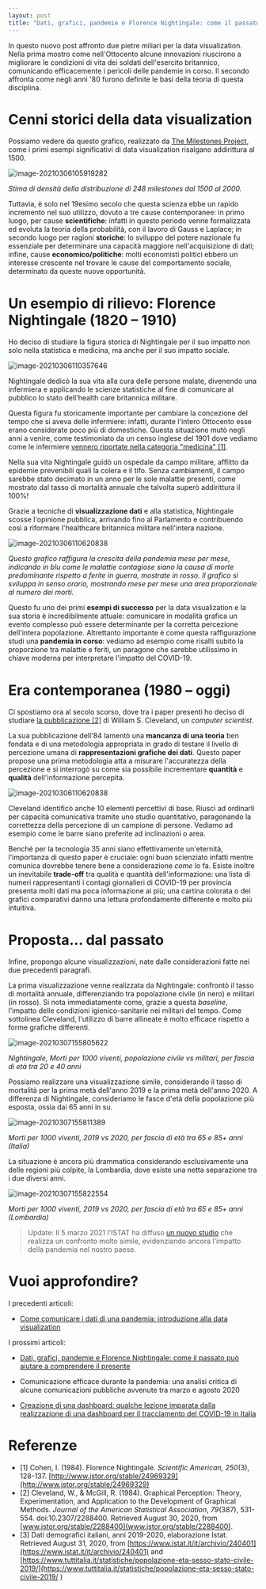 ```yaml
---
layout: post
title: "Dati, grafici, pandemie e Florence Nightingale: come il passato può aiutare a comprendere il presente"
---
```


In questo nuovo post affronto due pietre miliari per la data visualization. Nella prima mostro come nell'Ottocento alcune innovazioni riuscirono a migliorare le condizioni di vita dei soldati dell'esercito britannico, comunicando efficacemente i pericoli delle pandemie in corso. Il secondo affronta come negli anni '80 furono definite le basi della teoria di questa disciplina.

# Cenni storici della data visualization

Possiamo vedere da questo grafico, realizzato da [The Milestones Project](https://www.datavis.ca/milestones/), come i primi esempi significativi di data visualization risalgano addirittura al 1500. 

![image-20210306105919282](https://bouncybutton.github.io/images/datavis/history-graph-datavis.png)

*Stima di densità della distribuzione di 248 milestones dal 1500 al 2000.* 

Tuttavia, è solo nel 19esimo secolo che questa scienza ebbe un rapido incremento nel suo utilizzo, dovuto a tre cause contemporanee: in primo luogo, per cause **scientifiche**: infatti in questo periodo venne formalizzata ed evoluta la teoria della probabilità, con il lavoro di Gauss e Laplace; in secondo luogo per ragioni **storiche**: lo sviluppo del potere nazionale fu essenziale per determinare una capacità maggiore nell'acquisizione di dati; infine, cause **economico/politiche**: molti economisti politici ebbero un interesse crescente nel trovare le cause del comportamento sociale, determinato da queste nuove opportunità.

# Un esempio di rilievo: Florence Nightingale (1820 – 1910)

Ho deciso di studiare la figura storica di Nightingale per il suo impatto non solo nella statistica e medicina, ma anche per il suo impatto sociale. 

![image-20210306110357646](https://bouncybutton.github.io/images/datavis/nightingale.png)

Nightingale dedicò la sua vita alla cura delle persone malate, divenendo una infermiera e applicando le scienze statistiche al fine di comunicare al pubblico lo stato dell'health care britannica militare.

Questa figura fu storicamente importante per cambiare la concezione del tempo che si aveva delle infermiere: infatti, durante l'intero Ottocento esse erano considerate poco più di domestiche. Questa situazione mutò negli anni a venire, come testimoniato da un censo inglese del 1901 dove vediamo come le infermiere [vennero riportate nella categoria "medicina" [1]](http://www.jstor.org/stable/24969329).

Nella sua vita Nightingale guidò un ospedale da campo militare, afflitto da epidemie prevenibili quali la colera e il tifo. Senza cambiamenti, il campo sarebbe stato decimato in un anno per le sole malattie presenti, come mostrato dal tasso di mortalità annuale che talvolta superò addirittura il 100%!

Grazie a tecniche di **visualizzazione dati** e alla statistica, Nightingale scosse l'opinione pubblica, arrivando fino al Parlamento e contribuendo così a riformare l'healthcare britannica militare nell'intera nazione.

![image-20210306110620838](https://bouncybutton.github.io/images/datavis/nightingale-chart.png)

*Questo grafico raffigura la crescita della pandemia mese per mese, indicando in blu come le malattie contagiose siano la causa di morte predominante rispetto a ferite in guerra, mostrate in rosso. Il grafico si sviluppa in senso orario, mostrando mese per mese una area proporzionale al numero dei morti.*

Questo fu uno dei primi **esempi di successo** per la data visualization e la sua storia è incredibilmente attuale: comunicare in modalità grafica un evento complesso può essere determinante per la corretta percezione dell'intera popolazione. Altrettanto importante è come questa raffigurazione studi una **pandemia in corso**: vediamo ad esempio come risalti subito la proporzione tra malattie e feriti, un paragone che sarebbe utilissimo in chiave moderna per interpretare l'impatto del COVID-19.

# Era contemporanea (1980 – oggi)

Ci spostiamo ora al secolo scorso, dove tra i paper presenti ho deciso di studiare [la pubblicazione [2]](www.jstor.org/stable/2288400) di William S. Cleveland, un *computer scientist*.

La sua pubblicazione dell'84 lamentò una **mancanza di una teoria** ben fondata e di una metodologia appropriata in grado di testare il livello di percezione umana di **rappresentazioni grafiche dei dati**. Questo paper propose una prima metodologia atta a misurare l'accuratezza della percezione e si interrogò su come sia possibile incrementare **quantità** e **qualità** dell'informazione percepita.

![image-20210306110620838](https://bouncybutton.github.io/images/datavis/cleveland-perception.png)

Cleveland identificò anche 10 elementi percettivi di base. Riuscì ad ordinarli per capacità comunicativa tramite uno studio quantitativo, paragonando la correttezza della percezione di un campione di persone. Vediamo ad esempio come le barre siano preferite ad inclinazioni o area.

Benché per la tecnologia 35 anni siano effettivamente un'eternità, l'importanza di questo paper è cruciale: ogni buon scienziato infatti mentre comunica dovrebbe tenere bene a considerazione *come* lo fa. Esiste inoltre un inevitabile **trade-off** tra qualità e quantità dell'informazione: una lista di numeri rappresentanti i contagi giornalieri di COVID-19 per provincia presenta molti dati ma poca informazione ai più; una cartina colorata o dei grafici comparativi danno una lettura profondamente differente e molto più intuitiva.

# Proposta... dal passato

Infine, propongo alcune visualizzazioni, nate dalle considerazioni fatte nei due precedenti paragrafi.

La prima visualizzazione venne realizzata da Nightingale: confrontò il tasso di mortalità annuale, differenziando tra popolazione civile (in nero) e militari (in rosso). Si nota immediatamente come, grazie a questa *baseline*, l'impatto delle condizioni igienico-sanitarie nei militari del tempo. Come sottolinea Cleveland, l'utilizzo di barre allineate è molto efficace rispetto a forme grafiche differenti.

![image-20210307155805622](https://bouncybutton.github.io/images/datavis/bar1.png)

*Nightingale, Morti per 1000 viventi, popolazione civile vs militari, per fascia di età tra 20 e 40 anni*

Possiamo realizzare una visualizzazione simile, considerando il tasso di mortalità per la prima metà dell'anno 2019 e la prima metà dell'anno 2020. A differenza di Nightingale, consideriamo le fasce d'età della popolazione più esposta, ossia dai 65 anni in su.

![image-20210307155811389](https://bouncybutton.github.io/images/datavis/bar2.png)

*Morti per 1000 viventi, 2019 vs 2020, per fascia di età tra 65 e 85+ anni (Italia)*

La situazione è ancora più drammatica considerando esclusivamente una delle regioni più colpite, la Lombardia, dove esiste una netta separazione tra i due diversi anni.

![image-20210307155822554](https://bouncybutton.github.io/images/datavis/bar3.png)

*Morti per 1000 viventi, 2019 vs 2020, per fascia di età tra 65 e 85+ anni (Lombardia)* 

>  Update: Il 5 marzo 2021 l'ISTAT ha diffuso [un nuovo studio](https://www.istat.it/it/archivio/254507) che realizza un confronto molto simile, evidenziando ancora l'impatto della pandemia nel nostro paese.

# Vuoi approfondire?

I precedenti articoli:

* [Come comunicare i dati di una pandemia: introduzione alla data visualization](https://bouncybutton.github.io/datavis-intro)

I prossimi articoli:

* [Dati, grafici, pandemie e Florence Nightingale: come il passato può aiutare a comprendere il presente](https://bouncybutton.github.io/storia-datavis/)

* Comunicazione efficace durante la pandemia: una analisi critica di alcune comunicazioni pubbliche avvenute tra marzo e agosto 2020
* [Creazione di una dashboard: qualche lezione imparata dalla realizzazione di una dashboard per il tracciamento del COVID-19 in Italia](https://bouncybutton.github.io/dashboard/)

# Referenze

* [1] Cohen, I. (1984). Florence Nightingale. *Scientific American,* *250*(3), 128-137. [http://www.jstor.org/stable/24969329](http://www.jstor.org/stable/24969329)
* [2] Cleveland, W., & McGill, R. (1984). Graphical Perception: Theory, Experimentation, and Application to the Development of Graphical Methods. *Journal of the American Statistical Association*, *79*(387), 531-554. doi:10.2307/2288400. Retrieved August 30, 2020, from [www.jstor.org/stable/2288400](www.jstor.org/stable/2288400).
* [3] Dati demografici italiani, anni 2019-2020, elaborazione Istat. Retrieved August 31, 2020, from [https://www.istat.it/it/archivio/240401](https://www.istat.it/it/archivio/240401) and [https://www.tuttitalia.it/statistiche/popolazione-eta-sesso-stato-civile-2019/](https://www.tuttitalia.it/statistiche/popolazione-eta-sesso-stato-civile-2019/ ) 